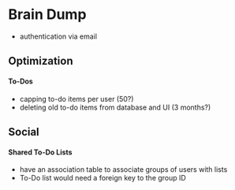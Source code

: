 # Brain Dump

- authentication via email



## Optimization
#### To-Dos
- capping to-do items per user (50?)
- deleting old to-do items from database and UI (3 months?)




## Social
#### Shared To-Do Lists
- have an association table to associate groups of users with lists
- To-Do list would need a foreign key to the group ID
